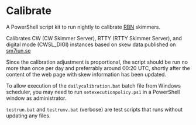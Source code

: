 # Calibrate
A PowerShell script kit to run nightly to calibrate [RBN](https://www.reversebeacon.net/main.php?rows=10&max_age=10,hours&hide=distance_km) skimmers.

Calibrates CW (CW Skimmer Server), RTTY (RTTY Skimmer Server), and digital mode (CWSL_DIGI) 
instances based on skew data published on [sm7iun.se](https://sm7iun.se/rbn/analytics/)

Since the calibration adjustment is proportional, the script should be run no 
more than once per day and preferrably around 00:20 UTC, shortly after the content 
of the web page with skew information has been updated.

To allow execution of the `dailycalibration.bat` batch file from Windows scheduler, 
you may need to run `setexecutionpolicy.ps1` in a PowerShell window as administrator. 

`testrun.bat` and `testrunv.bat` (verbose) are test scripts that runs without updating any files. 
